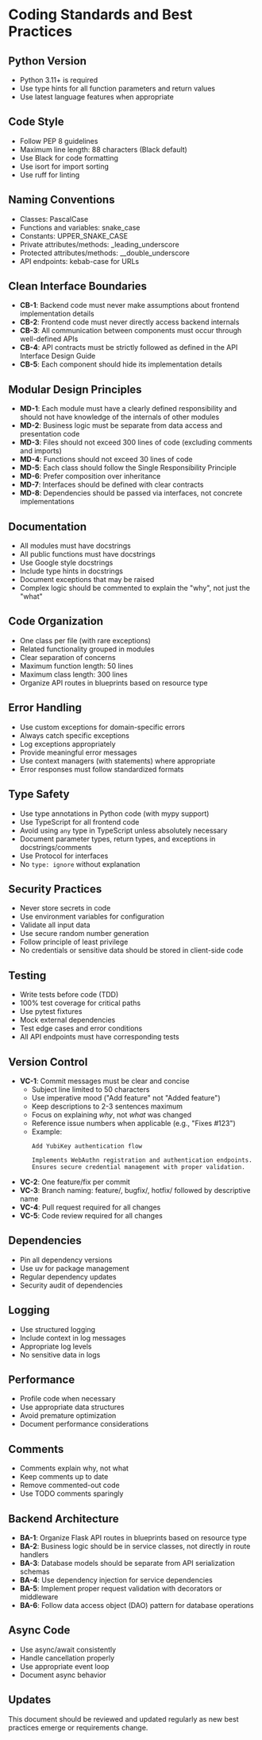# Coding Standards and Best Practices

## Python Version
- Python 3.11+ is required
- Use type hints for all function parameters and return values
- Use latest language features when appropriate

## Code Style
- Follow PEP 8 guidelines
- Maximum line length: 88 characters (Black default)
- Use Black for code formatting
- Use isort for import sorting
- Use ruff for linting

## Naming Conventions
- Classes: PascalCase
- Functions and variables: snake_case
- Constants: UPPER_SNAKE_CASE
- Private attributes/methods: _leading_underscore
- Protected attributes/methods: __double_underscore
- API endpoints: kebab-case for URLs

## Clean Interface Boundaries

- **CB-1**: Backend code must never make assumptions about frontend implementation details
- **CB-2**: Frontend code must never directly access backend internals
- **CB-3**: All communication between components must occur through well-defined APIs
- **CB-4**: API contracts must be strictly followed as defined in the API Interface Design Guide
- **CB-5**: Each component should hide its implementation details

## Modular Design Principles

- **MD-1**: Each module must have a clearly defined responsibility and should not have knowledge of the internals of other modules
- **MD-2**: Business logic must be separate from data access and presentation code
- **MD-3**: Files should not exceed 300 lines of code (excluding comments and imports)
- **MD-4**: Functions should not exceed 30 lines of code
- **MD-5**: Each class should follow the Single Responsibility Principle
- **MD-6**: Prefer composition over inheritance
- **MD-7**: Interfaces should be defined with clear contracts
- **MD-8**: Dependencies should be passed via interfaces, not concrete implementations

## Documentation
- All modules must have docstrings
- All public functions must have docstrings
- Use Google style docstrings
- Include type hints in docstrings
- Document exceptions that may be raised
- Complex logic should be commented to explain the "why", not just the "what"

## Code Organization
- One class per file (with rare exceptions)
- Related functionality grouped in modules
- Clear separation of concerns
- Maximum function length: 50 lines
- Maximum class length: 300 lines
- Organize API routes in blueprints based on resource type

## Error Handling
- Use custom exceptions for domain-specific errors
- Always catch specific exceptions
- Log exceptions appropriately
- Provide meaningful error messages
- Use context managers (with statements) where appropriate
- Error responses must follow standardized formats

## Type Safety
- Use type annotations in Python code (with mypy support)
- Use TypeScript for all frontend code
- Avoid using `any` type in TypeScript unless absolutely necessary
- Document parameter types, return types, and exceptions in docstrings/comments
- Use Protocol for interfaces
- No `type: ignore` without explanation

## Security Practices
- Never store secrets in code
- Use environment variables for configuration
- Validate all input data
- Use secure random number generation
- Follow principle of least privilege
- No credentials or sensitive data should be stored in client-side code

## Testing
- Write tests before code (TDD)
- 100% test coverage for critical paths
- Use pytest fixtures
- Mock external dependencies
- Test edge cases and error conditions
- All API endpoints must have corresponding tests

## Version Control
- **VC-1**: Commit messages must be clear and concise
  - Subject line limited to 50 characters
  - Use imperative mood ("Add feature" not "Added feature")
  - Keep descriptions to 2-3 sentences maximum
  - Focus on explaining *why*, not *what* was changed
  - Reference issue numbers when applicable (e.g., "Fixes #123")
  - Example:
    ```
    Add YubiKey authentication flow
    
    Implements WebAuthn registration and authentication endpoints. 
    Ensures secure credential management with proper validation.
    ```
- **VC-2**: One feature/fix per commit
- **VC-3**: Branch naming: feature/, bugfix/, hotfix/ followed by descriptive name
- **VC-4**: Pull request required for all changes
- **VC-5**: Code review required for all changes

## Dependencies
- Pin all dependency versions
- Use uv for package management
- Regular dependency updates
- Security audit of dependencies

## Logging
- Use structured logging
- Include context in log messages
- Appropriate log levels
- No sensitive data in logs

## Performance
- Profile code when necessary
- Use appropriate data structures
- Avoid premature optimization
- Document performance considerations

## Comments
- Comments explain why, not what
- Keep comments up to date
- Remove commented-out code
- Use TODO comments sparingly

## Backend Architecture
- **BA-1**: Organize Flask API routes in blueprints based on resource type
- **BA-2**: Business logic should be in service classes, not directly in route handlers
- **BA-3**: Database models should be separate from API serialization schemas
- **BA-4**: Use dependency injection for service dependencies 
- **BA-5**: Implement proper request validation with decorators or middleware
- **BA-6**: Follow data access object (DAO) pattern for database operations

## Async Code
- Use async/await consistently
- Handle cancellation properly
- Use appropriate event loop
- Document async behavior

## Updates
This document should be reviewed and updated regularly as new best practices emerge or requirements change. 